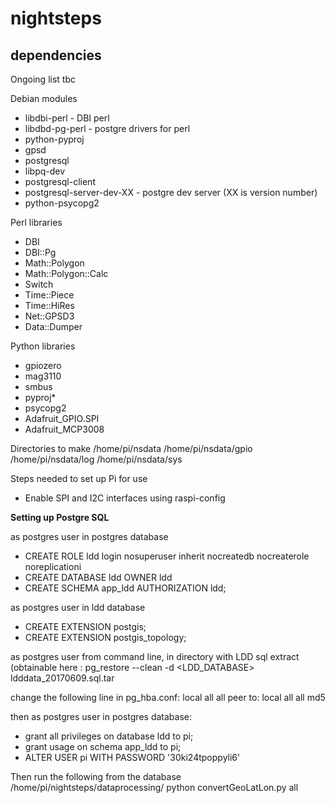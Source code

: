 # nightsteps


## dependencies

Ongoing list tbc

Debian modules
* libdbi-perl - DBI perl
* libdbd-pg-perl - postgre drivers for perl
* python-pyproj
* gpsd
* postgresql 
* libpq-dev 
* postgresql-client
* postgresql-server-dev-XX - postgre dev server (XX is version number)
* python-psycopg2

Perl libraries
* DBI
* DBI::Pg
* Math::Polygon
* Math::Polygon::Calc
* Switch
* Time::Piece
* Time::HiRes
* Net::GPSD3
* Data::Dumper

Python libraries
* gpiozero
* mag3110
* smbus
* pyproj\*
* psycopg2
* Adafruit\_GPIO.SPI
* Adafruit\_MCP3008


Directories to make
/home/pi/nsdata
/home/pi/nsdata/gpio
/home/pi/nsdata/log
/home/pi/nsdata/sys

Steps needed to set up Pi for use
* Enable SPI and I2C interfaces using raspi-config


**Setting up Postgre SQL**

as postgres user in postgres database
* CREATE ROLE ldd login nosuperuser inherit nocreatedb nocreaterole noreplicationi
* CREATE DATABASE ldd OWNER ldd
* CREATE SCHEMA app\_ldd AUTHORIZATION ldd;

as postgres user in ldd database
* CREATE EXTENSION postgis;
* CREATE EXTENSION postgis\_topology;

as postgres user from command line, in directory with LDD sql extract (obtainable here :
pg\_restore --clean -d <LDD_DATABASE> ldddata\_20170609.sql.tar

change the following line in pg_hba.conf:
local   all    all     peer
to:
local   all    all     md5

then as postgres user in postgres database:
* grant all privileges on database ldd to pi;
* grant usage on schema app\_ldd to pi;
* ALTER USER pi WITH PASSWORD '30ki24tpoppyli6'

Then run the following from the database /home/pi/nightsteps/dataprocessing/
python convertGeoLatLon.py all


